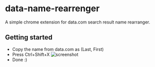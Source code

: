 # data-name-rearrenger
A simple chrome extension for data.com search result name rearranger.

## Getting started
- Copy the name from data.com as (Last, First)
- Press Ctrl+Shift+X
![screenshot]()
- Done :)
